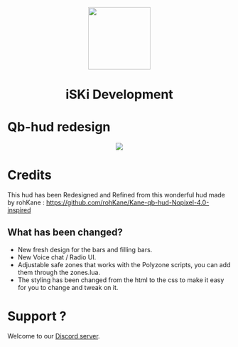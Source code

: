 <p align="center">
    <img width="140" src="https://i.ibb.co/8n5MHYR1/iskiicon.png" />  
    <h1 align="center">iSKi Development</h1>
</p>

# Qb-hud redesign
<div align='center'><img src='https://i.ibb.co/HLKBS0sj/CSTMZD-copy.png'/></div>

# Credits
This hud has been Redesigned and Refined from this wonderful hud made by rohKane : https://github.com/rohKane/Kane-qb-hud-Nopixel-4.0-inspired

## What has been changed?
- New fresh design for the bars and filling bars.
- New Voice chat / Radio UI.
- Adjustable safe zones that works with the Polyzone scripts, you can add them through the zones.lua.
- The styling has been changed from the html to the css to make it easy for you to change and tweak on it.

# Support ?
Welcome to our <a href="https://discord.gg/SwgzhUqGnk">Discord server</a>.
